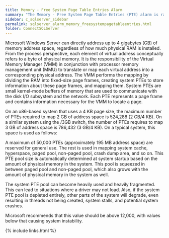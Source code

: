 ```yaml
---
title: Memory - Free System Page Table Entries Alarm
summary: "The Memory - Free System Page Table Entries (PTE) alarm is raised when this performance counter falls below a threshold."
sidebar: c_sqlserver_sidebar
permalink: sqlserver_alarm_memory_freesystempagetableentries.html
folder: ConnectSQLServer
---
```






Microsoft Windows Server can directly address up to 4 gigabytes (GB) of memory address space, regardless of how much physical RAM is installed. From the process perspective, each element of virtual address conceptually refers to a byte of physical memory. It is the responsibility of the Virtual Memory Manager (VMM) in conjunction with processor memory management unit (MMU) to translate or map each virtual address into a corresponding physical address. The VMM performs the mapping by dividing the RAM into fixed-size page frames, creating system PTEs to store information about these page frames, and mapping them. System PTEs are small kernel-mode buffers of memory that are used to communicate with the disk I/O subsystem and the network. Each PTE represents a page frame and contains information necessary for the VMM to locate a page.

On an x86-based system that uses a 4 KB page size, the maximum number of PTEs required to map 2 GB of address space is 524,288 (2 GB/4 KB). On a similar system using the /3GB switch, the number of PTEs requires to map 3 GB of address space is 786,432 (3 GB/4 KB). On a typical system, this space is used as follows:

A maximum of 50,000 PTEs (approximately 195 MB address space) are reserved for general use.
The rest is used in mapping system cache, hyperspace, paged pool, non-paged pool, crash dump area, and so on.
This PTE pool size is automatically determined at system startup based on the amount of physical memory in the system. This pool is squeezed in between paged pool and non-paged pool, which also grows with the amount of physical memory in the system as well.

The system PTE pool can become heavily used and heavily fragmented. This can lead to situations where a driver may not load. Also, if the system PTE pool is depleted entirely, other parts of the system will degrade, even resulting in threads not being created, system stalls, and potential system crashes.

Microsoft recommends that this value should be above 12,000, with values below that causing system instability.

{% include links.html %}
